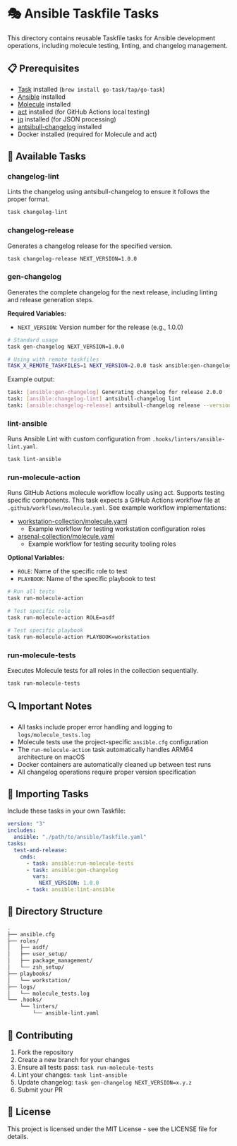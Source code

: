 # 🎭 Ansible Taskfile Tasks

This directory contains reusable Taskfile tasks for Ansible development
operations, including molecule testing, linting, and changelog management.

## 📋 Prerequisites

- [Task](https://taskfile.dev) installed (`brew install go-task/tap/go-task`)
- [Ansible](https://docs.ansible.com/ansible/latest/installation_guide/intro_installation.html)
  installed
- [Molecule](https://molecule.readthedocs.io/en/latest/installation.html) installed
- [act](https://github.com/nektos/act) installed (for GitHub Actions local testing)
- [jq](https://stedolan.github.io/jq/download/) installed (for JSON processing)
- [antsibull-changelog](https://github.com/ansible-community/antsibull-changelog)
  installed
- Docker installed (required for Molecule and act)

## 🎯 Available Tasks

### changelog-lint

Lints the changelog using antsibull-changelog to ensure it follows the proper format.

```bash
task changelog-lint
```

### changelog-release

Generates a changelog release for the specified version.

```bash
task changelog-release NEXT_VERSION=1.0.0
```

### gen-changelog

Generates the complete changelog for the next release, including linting and
release generation steps.

**Required Variables:**

- `NEXT_VERSION`: Version number for the release (e.g., 1.0.0)

```bash
# Standard usage
task gen-changelog NEXT_VERSION=1.0.0

# Using with remote taskfiles
TASK_X_REMOTE_TASKFILES=1 NEXT_VERSION=2.0.0 task ansible:gen-changelog
```

Example output:

```bash
task: [ansible:gen-changelog] Generating changelog for release 2.0.0
task: [ansible:changelog-lint] antsibull-changelog lint
task: [ansible:changelog-release] antsibull-changelog release --version $NEXT_VERSION
```

### lint-ansible

Runs Ansible Lint with custom configuration from `.hooks/linters/ansible-lint.yaml`.

```bash
task lint-ansible
```

### run-molecule-action

Runs GitHub Actions molecule workflow locally using act. Supports testing
specific components. This task expects a GitHub Actions workflow file at
`.github/workflows/molecule.yaml`. See example workflow implementations:

- [workstation-collection/molecule.yaml](https://github.com/CowDogMoo/ansible-collection-workstation/blob/main/.github/workflows/molecule.yaml)
  - Example workflow for testing workstation configuration roles
- [arsenal-collection/molecule.yaml](https://github.com/l50/ansible-collection-arsenal/blob/main/.github/workflows/molecule.yaml)
  - Example workflow for testing security tooling roles

**Optional Variables:**

- `ROLE`: Name of the specific role to test
- `PLAYBOOK`: Name of the specific playbook to test

```bash
# Run all tests
task run-molecule-action

# Test specific role
task run-molecule-action ROLE=asdf

# Test specific playbook
task run-molecule-action PLAYBOOK=workstation
```

### run-molecule-tests

Executes Molecule tests for all roles in the collection sequentially.

```bash
task run-molecule-tests
```

## 🔍 Important Notes

- All tasks include proper error handling and logging to `logs/molecule_tests.log`
- Molecule tests use the project-specific `ansible.cfg` configuration
- The `run-molecule-action` task automatically handles ARM64 architecture on macOS
- Docker containers are automatically cleaned up between test runs
- All changelog operations require proper version specification

## 🔧 Importing Tasks

Include these tasks in your own Taskfile:

```yaml
version: "3"
includes:
  ansible: "./path/to/ansible/Taskfile.yaml"
tasks:
  test-and-release:
    cmds:
      - task: ansible:run-molecule-tests
      - task: ansible:gen-changelog
        vars:
          NEXT_VERSION: 1.0.0
      - task: ansible:lint-ansible
```

## 📝 Directory Structure

```bash
.
├── ansible.cfg
├── roles/
│   ├── asdf/
│   ├── user_setup/
│   ├── package_management/
│   └── zsh_setup/
├── playbooks/
│   └── workstation/
├── logs/
│   └── molecule_tests.log
└── .hooks/
    └── linters/
        └── ansible-lint.yaml
```

## 🤝 Contributing

1. Fork the repository
2. Create a new branch for your changes
3. Ensure all tests pass: `task run-molecule-tests`
4. Lint your changes: `task lint-ansible`
5. Update changelog: `task gen-changelog NEXT_VERSION=x.y.z`
6. Submit your PR

## 📜 License

This project is licensed under the MIT License - see the LICENSE file for details.
